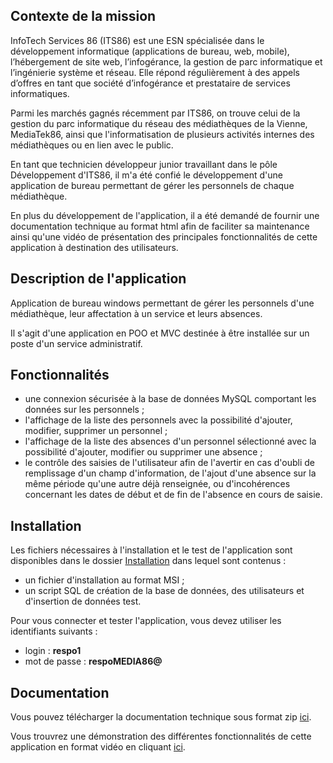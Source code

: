 ## Contexte de la mission
InfoTech Services 86 (ITS86) est une ESN spécialisée dans le développement informatique (applications de bureau, web, mobile), l’hébergement de site web, l’infogérance, la gestion de parc informatique et l’ingénierie système et réseau. Elle répond régulièrement à des appels d’offres en tant que société d’infogérance et prestataire de services informatiques.

Parmi les marchés gagnés récemment par ITS86, on trouve celui de la gestion du parc informatique du réseau des médiathèques de la Vienne, MediaTek86, ainsi que l'informatisation de plusieurs activités internes des médiathèques ou en lien avec le public.

En tant que technicien développeur junior travaillant dans le pôle Développement d'ITS86, il m'a été confié le développement d'une application de bureau permettant de gérer les personnels de chaque médiathèque.

En plus du développement de l'application, il a été demandé de fournir une documentation technique au format html afin de faciliter sa maintenance ainsi qu'une vidéo de présentation des principales fonctionnalités de cette application à destination des utilisateurs.

## Description de l'application
Application de bureau windows permettant de gérer les personnels d'une médiathèque, leur affectation à un service et leurs absences. 

Il s'agit d'une application en POO et MVC destinée à être installée sur un poste d'un service administratif.

## Fonctionnalités

* une connexion sécurisée à la base de données MySQL comportant les données sur les personnels ;
* l'affichage de la liste des personnels avec la possibilité d'ajouter, modifier, supprimer un personnel ;
* l'affichage de la liste des absences d'un personnel sélectionné avec la possibilité d'ajouter, modifier ou supprimer une absence ;
* le contrôle des saisies de l'utilisateur afin de l'avertir en cas d'oubli de remplissage d'un champ d'information, de l'ajout d'une absence sur la même période qu'une autre déjà renseignée, ou d'incohérences concernant les dates de début et de fin de l'absence en cours de saisie.

## Installation

Les fichiers nécessaires à l'installation et le test de l'application sont disponibles dans le dossier [Installation](https://github.com/filkat34/MediaTek86/tree/d0b8eb1b6a32e3bd3c997cd51c0cc8a8ae4f0259/Installation) dans lequel sont contenus :

* un fichier d'installation au format MSI ;
* un script SQL de création de la base de données, des utilisateurs et d'insertion de données test.

Pour vous connecter et tester l'application, vous devez utiliser les identifiants suivants :
* login : **respo1**
* mot de passe : **respoMEDIA86@**

## Documentation

Vous pouvez télécharger la documentation technique sous format zip [ici](https://github.com/filkat34/MediaTek86/blob/59e4719eb9a322fd6d08852ef28db17ddaaeba77/DocuTechnique.zip).

Vous trouvrez une démonstration des différentes fonctionnalités de cette application en format vidéo en cliquant [ici]().


